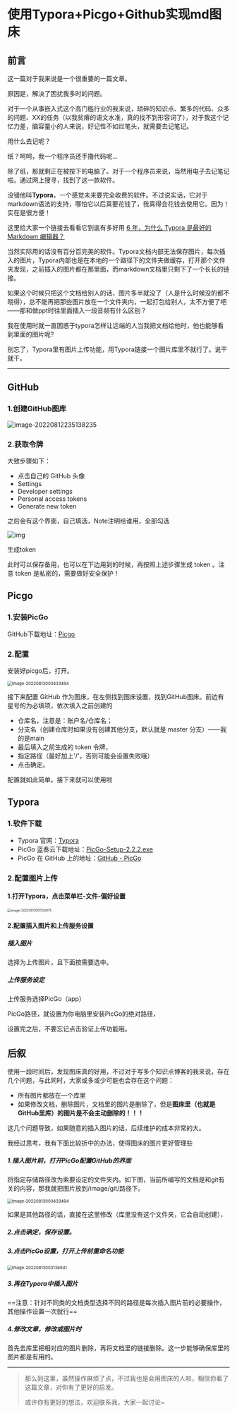 # 使用Typora+Picgo+Github实现md图床



## 前言

这一篇对于我来说是一个很重要的一篇文章。

原因是，解决了困扰我多时的问题。

对于一个从事嵌入式这个高门槛行业的我来说，琐碎的知识点、繁多的代码、众多的问题、XX的任务（以我贫瘠的语文水准，真的找不到形容词了），对于我这个记忆力差，脑容量小的人来说，好记性不如烂笔头，就需要去记笔记。

用什么去记呢？

纸？呵呵，我一个程序员还手撸代码呢...

除了纸，那就剩正在被按下的电脑了。对于一个程序员来说，当然用电子去记笔记啦。通过网上搜寻，找到了这一款软件。

没错他叫**Typora**，一个感觉未来要完全收费的软件。不过说实话，它对于markdown语法的支持，哪怕它以后真要花钱了，我真得会花钱去使用它。因为！实在是很方便！

这里给大家一个链接去看看它到底有多好用 [6 年，为什么 Typora 是最好的 Markdown 编辑器？](https://baijiahao.baidu.com/s?id=1718539845829585696&wfr=spider&for=pc)

当然实际用的话没有百分百完美的软件。Typora文档内部无法保存图片，每次插入的图片，Typora内部也是在本地的一个路径下的文件夹做缓存，打开那个文件夹发现，之前插入的图片都在那里面，而markdown文档里只剩下了一个长长的链接。

如果这个时候只把这个文档给别人的话，图片多半就没了（人是什么时候没的都不晓得），总不能再把那些图片放在一个文件夹内，一起打包给别人，太不方便了吧——那和做ppt时往里面插入一段音频有什么区别？

我在使用时就一直困惑于typora怎样让远端的人当我把文档给他时，他也能够看到里面的图片呢?

别忘了，Typora里有图片上传功能，用Typora链接一个图片库里不就行了。说干就干。

------



## GitHub

### 1.创建GitHub图库

![image-20220812235138235](https://raw.githubusercontent.com/Tschome/image/master/img/git/202208122351309.png)

### 2.获取令牌

大致步骤如下：

* 点击自己的 GitHub 头像
* Settings
* Developer settings
* Personal access tokens
* Generate new token

之后会有这个界面，自己填选，Note注明给谁用，全部勾选

![img](https://raw.githubusercontent.com/Tschome/image/master/img/git/202208122357045.png)

生成token

此时可以保存备用，也可以在下边用到的时候，再按照上述步骤生成 token 。注意 token 是私密的，需要做好安全保护！

## Picgo

### 1.安装PicGo

GitHub下载地址：[Picgo](https://github.com/Molunerfinn/PicGo/releases)

### 2.配置

安装好picgo后，打开。

<img src="https://raw.githubusercontent.com/Tschome/image/master/img/git/202208130004553.png" alt="image-20220813000433494" style="zoom:67%;" />

接下来配置 GitHub 作为图床，在左侧找到图床设置，找到GitHub图床。前边有星号的为必填项，依次填入之前创建的

* 仓库名，注意是：账户名/仓库名；
* 分支名（创建仓库时如果没有创建其他分支，默认就是 master 分支）——我的是main
* 最后填入之前生成的 token 令牌，
* 指定路径（最好加上'/'，否则可能会设置失败哦）
* 点击确定。

配置就如此简单。接下来就可以使用啦



## Typora

### 1.软件下载

- Typora 官网：[Typora](http://typora.io/)
- PicGo 蓝奏云下载地址：[PicGo-Setup-2.2.2.exe](https://www.lanzous.com/ia49ojg)
- PicGo 在 GitHub 上的地址：[GitHub - PicGo](https://github.com/Molunerfinn/PicGo/releases)

### 2.配置图片上传

#### 1.打开Typora，点击菜单栏-文件-偏好设置

<img src="https://raw.githubusercontent.com/Tschome/image/master/img/git/202208130011070.png" alt="image-20220813001124975" style="zoom: 50%;" />

#### 2.配置插入图片和上传服务设置

##### 插入图片

选择为上传图片，且下面按需要选中。

##### 上传服务设定

上传服务选择PicGo（app）

PicGo路径，就设置为你电脑里安装PicGo的绝对路径，

设置完之后，不要忘记点击验证上传功能哦。



## 后叙

使用一段时间后，发现图床真的好用，不过对于写多个知识点博客的我来说，存在几个问题，与此同时，大家或多或少可能也会存在这个问题：

* 所有图片都放在一个库里
* 如果修改文档，删除图片，文档里的图片是删除了，但是**图床里（也就是GitHub里库）的图片是不会主动删除的！！！**

这几个问题导致，如果随意的插入图片的话，后续维护的成本非常的大。

我经过思考，我有下面比较折中的办法，使得图床的图片更好管理些

##### 1.插入图片前，打开PicGo配置GitHub的界面

将指定存储路径改为索要设定的文件夹内。如下图，当前所编写的文档是和git有关的内容，那我就把图片放到/image/git/路径下。

<img src="https://raw.githubusercontent.com/Tschome/image/master/img/git/202208130004553.png" alt="image-20220813000433494" style="zoom:67%;" />

如果是其他路径的话，直接在这里修改（库里没有这个文件夹，它会自动创建），

##### 2.点击确定，保存设置。

##### 3.点击PicGo设置，打开上传前重命名功能

<img src="https://raw.githubusercontent.com/Tschome/image/master/img/git/202208130031015.png" alt="image-20220813003136941" style="zoom: 67%;" />

##### 3.再在Typora中插入图片

==注意：针对不同类的文档类型选择不同的路径是每次插入图片前的必要操作，其他操作设置一次就行==

##### 4.修改文章，修改或图片时

首先去库里把相对应的图片删除，再将文档里的链接删除。这一步能够确保库里的图片都是有用的。

------

> 那么到这里，虽然操作麻烦了点，不过我也是会用图床的人啦，相信你看了这篇文章，对你有了更好的启发。
>
> 或许你有更好的想法，欢迎联系我，大家一起讨论~